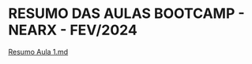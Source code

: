 # RESUMO DAS AULAS BOOTCAMP - NEARX - FEV/2024

[Resumo Aula 1.md](https://github.com/alexandregomes3112/nearx/blob/main/Resumo%20Aula%201.md)

